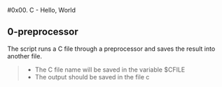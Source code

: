 #0x00. C - Hello, World

## 0-preprocessor
The script runs a C file through a preprocessor and saves the result into another file.

> - The C file name will be saved in the variable $CFILE
> - The output should be saved in the file c

